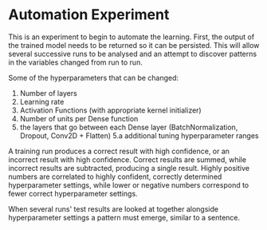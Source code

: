 # Automation Experiment

This is an experiment to begin to automate the learning. First, the output of the trained model needs to be returned so it can be persisted. This will allow several successive runs to be analysed and an attempt to discover patterns in the variables changed from run to run.

Some of the hyperparameters that can be changed:

1. Number of layers
2. Learning rate
3. Activation Functions (with appropriate kernel initializer)
4. Number of units per Dense function
5. the layers that go between each Dense layer (BatchNormalization, Dropout, Conv2D + Flatten)
   5.a additional tuning hyperparameter ranges

A training run produces a correct result with high confidence, or an incorrect result with high confidence. Correct results are summed, while incorrect results are subtracted, producing a single result. Highly positive numbers are correlated to highly confident, correctly determined hyperparameter settings, while lower or negative numbers correspond to fewer correct hyperparameter settings.

When several runs' test results are looked at together alongside hyperparameter settings a pattern must emerge, similar to a sentence.
